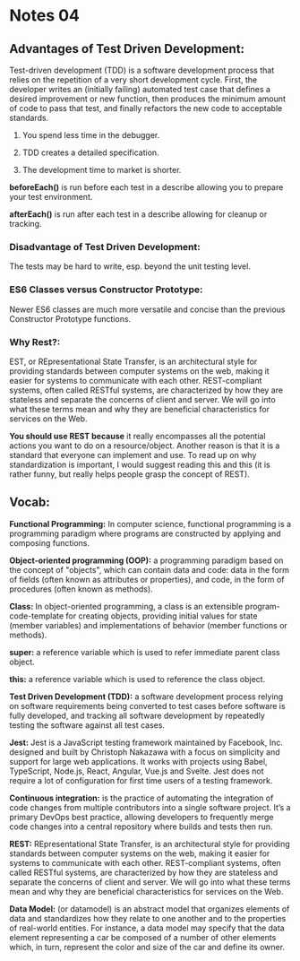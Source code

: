 # Notes 04


## Advantages of Test Driven Development:

Test-driven development (TDD) is a software development process that relies on the repetition of a very short development cycle. First, the developer writes an (initially failing) automated test case that defines a desired improvement or new function, then produces the minimum amount of code to pass that test, and finally refactors the new code to acceptable standards.

1. You spend less time in the debugger.

2. TDD creates a detailed specification.

3. The development time to market is shorter.

**beforeEach()** is run before each test in a describe allowing you to prepare your test environment.

**afterEach()** is run after each test in a describe allowing for cleanup or tracking.

### Disadvantage of Test Driven Development:

The tests may be hard to write, esp. beyond the unit testing level.

### ES6 Classes versus Constructor Prototype:

Newer ES6 classes are much more versatile and concise than the previous Constructor Prototype functions.

### Why Rest?:

EST, or REpresentational State Transfer, is an architectural style for providing standards between computer systems on the web, making it easier for systems to communicate with each other. REST-compliant systems, often called RESTful systems, are characterized by how they are stateless and separate the concerns of client and server. We will go into what these terms mean and why they are beneficial characteristics for services on the Web.

**You should use REST because** it really encompasses all the potential actions you want to do on a resource/object. Another reason is that it is a standard that everyone can implement and use. To read up on why standardization is important, I would suggest reading this and this (it is rather funny, but really helps people grasp the concept of REST).


## Vocab:

**Functional Programming:** In computer science, functional programming is a programming paradigm where programs are constructed by applying and composing functions.

**Object-oriented programming (OOP):** a programming paradigm based on the concept of "objects", which can contain data and code: data in the form of fields (often known as attributes or properties), and code, in the form of procedures (often known as methods).

**Class:** In object-oriented programming, a class is an extensible program-code-template for creating objects, providing initial values for state (member variables) and implementations of behavior (member functions or methods).

**super:**  a reference variable which is used to refer immediate parent class object.

**this:** a reference variable which is used to reference the class object.

**Test Driven Development (TDD):** a software development process relying on software requirements being converted to test cases before software is fully developed, and tracking all software development by repeatedly testing the software against all test cases.


**Jest:** Jest is a JavaScript testing framework maintained by Facebook, Inc. designed and built by Christoph Nakazawa with a focus on simplicity and support for large web applications. It works with projects using Babel, TypeScript, Node.js, React, Angular, Vue.js and Svelte. Jest does not require a lot of configuration for first time users of a testing framework.


**Continuous integration:** is the practice of automating the integration of code changes from multiple contributors into a single software project. It’s a primary DevOps best practice, allowing developers to frequently merge code changes into a central repository where builds and tests then run.

**REST:** REpresentational State Transfer, is an architectural style for providing standards between computer systems on the web, making it easier for systems to communicate with each other. REST-compliant systems, often called RESTful systems, are characterized by how they are stateless and separate the concerns of client and server. We will go into what these terms mean and why they are beneficial characteristics for services on the Web.

**Data Model:** (or datamodel) is an abstract model that organizes elements of data and standardizes how they relate to one another and to the properties of real-world entities. For instance, a data model may specify that the data element representing a car be composed of a number of other elements which, in turn, represent the color and size of the car and define its owner.

